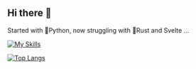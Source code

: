 ## Hi there 👋

Started with 🐍Python, now struggling with 🦀Rust and Svelte ...

[![My Skills](https://skillicons.dev/icons?i=python,pycharm,qt,rust,tauri,svelte&perline=3)](https://skillicons.dev)

[![Top Langs](https://github-readme-stats-oranje.vercel.app/api/top-langs/?username=JulianFreeman&layout=compact)](https://github.com/JulianFreeman)
